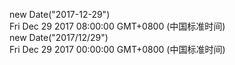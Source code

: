 new Date("2017-12-29")   
Fri Dec 29 2017 08:00:00 GMT+0800 (中国标准时间)   
new Date("2017/12/29")    
Fri Dec 29 2017 00:00:00 GMT+0800 (中国标准时间)